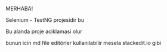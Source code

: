 MERHABA!

Selenium - TestNG projesidir bu

Bu alanda proje aciklamasi olur

bunun icin md file editörler kullanilabilir mesela stackedit.io gibi

